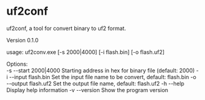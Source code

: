 # uf2conf

uf2conf, a tool for convert binary to uf2 format.

Version 0.1.0

usage:
    uf2conv.exe [-s 2000|4000] [-i flash.bin] [-o flash.uf2]

Options:             
    -s --start 2000|4000    Starting address in hex for binary file (default: 2000)
    -i --input flash.bin    Set the input file name to be convert, default: flash.bin
    -o --output flash.uf2   Set the output file name, default: flash.uf2
    -h --help               Display help information
    -v --version            Show the program version

